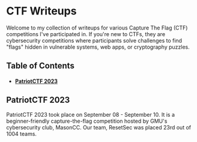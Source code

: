# CTF Writeups

Welcome to my collection of writeups for various Capture The Flag (CTF) competitions I've participated in. If you're new to CTFs, they are cybersecurity competitions where participants solve challenges to find "flags" hidden in vulnerable systems, web apps, or cryptography puzzles.

## Table of Contents
* #### [PatriotCTF 2023](<PatriotCTF2023>)

## PatriotCTF 2023

PatriotCTF 2023 took place on September 08 - September 10. It is a beginner-friendly capture-the-flag competition hosted by GMU's cybersecurity club, MasonCC. Our team, ResetSec was placed 23rd out of 1004 teams.
